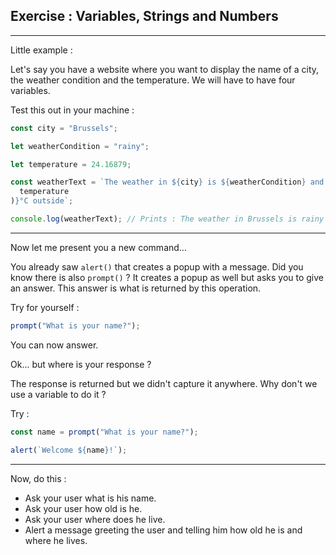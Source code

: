 ## Exercise : Variables, Strings and Numbers

---

Little example :

Let's say you have a website where you want to display the name of a city, the weather condition and the temperature. We will have to have four variables.

Test this out in your machine :

```js
const city = "Brussels";

let weatherCondition = "rainy";

let temperature = 24.16879;

const weatherText = `The weather in ${city} is ${weatherCondition} and it's ${parseInteger(
  temperature
)}°C outside`;

console.log(weatherText); // Prints : The weather in Brussels is rainy and it's 24°C outside.
```

---

Now let me present you a new command...

You already saw `alert()` that creates a popup with a message.
Did you know there is also `prompt()` ? It creates a popup as well but asks you to give an answer. This answer is what is returned by this operation.

Try for yourself :

```js
prompt("What is your name?");
```

You can now answer.

Ok... but where is your response ?

The response is returned but we didn't capture it anywhere. Why don't we use a variable to do it ?

Try :

```js
const name = prompt("What is your name?");

alert(`Welcome ${name}!`);
```

---

Now, do this :

- Ask your user what is his name.
- Ask your user how old is he.
- Ask your user where does he live.
- Alert a message greeting the user and telling him how old he is and where he lives.
